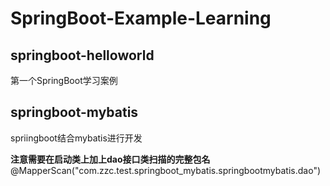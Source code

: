 # SpringBoot-Example-Learning

## springboot-helloworld
第一个SpringBoot学习案例

## springboot-mybatis
spriingboot结合mybatis进行开发

**注意需要在启动类上加上dao接口类扫描的完整包名**
@MapperScan("com.zzc.test.springboot_mybatis.springbootmybatis.dao")
